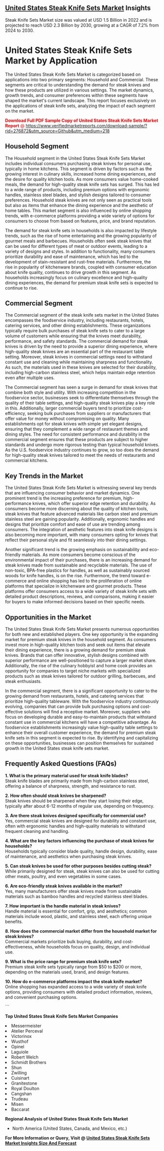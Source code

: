 <h2><a href="https://www.verifiedmarketreports.com/download-sample/?rid=276872&amp;utm_source=Github&amp;utm_medium=218" target="_blank">United States Steak Knife Sets Market</a> Insights</h2><p>Steak Knife Sets Market size was valued at USD 1.5 Billion in 2022 and is projected to reach USD 2.3 Billion by 2030, growing at a CAGR of 7.2% from 2024 to 2030.</p><p> <h1>United States Steak Knife Sets Market by Application</h1> <p>The United States Steak Knife Sets Market is categorized based on applications into two primary segments: Household and Commercial. These segments are critical to understanding the demand for steak knives and how these products are utilized in various settings. The market dynamics, growth trends, and consumer preferences within these segments have shaped the market's current landscape. This report focuses exclusively on the applications of steak knife sets, analyzing the impact of each segment on the market. </p> <p><p><span class=""><span style="color: #ff0000;"><strong>Download Full PDF Sample Copy of United States Steak Knife Sets Market Report</strong> @ </span><a href="https://www.verifiedmarketreports.com/download-sample/?rid=276872&amp;utm_source=Github&amp;utm_medium=218" target="_blank">https://www.verifiedmarketreports.com/download-sample/?rid=276872&amp;utm_source=Github&amp;utm_medium=218</a></span></p></p> <h2>Household Segment</h2> <p>The Household segment in the United States Steak Knife Sets Market includes individual consumers purchasing steak knives for personal use, typically in home kitchens. This segment is driven by factors such as the growing interest in culinary skills, increased home dining experiences, and the desire for quality kitchen tools. As more consumers value home-cooked meals, the demand for high-quality steak knife sets has surged. This has led to a wide range of products, including premium options with ergonomic handles, stainless steel blades, and stylish designs tailored to consumer preferences. Household steak knives are not only seen as practical tools but also as items that enhance the dining experience and the aesthetic of home tables. This market segment is also influenced by online shopping trends, with e-commerce platforms providing a wide variety of options for consumers to choose from based on features, price, and brand reputation.</p> <p>The demand for steak knife sets in households is also impacted by lifestyle trends, such as the rise of home entertaining and the growing popularity of gourmet meals and barbecues. Households often seek steak knives that can be used for different types of meat or outdoor events, leading to a variety of designs and styles. In addition to functionality, many consumers prioritize durability and ease of maintenance, which has led to the development of stain-resistant and rust-free materials. Furthermore, the rise in popularity of kitchenware brands, coupled with consumer education about knife quality, continues to drive growth in this segment. As households increasingly focus on culinary excellence and high-quality dining experiences, the demand for premium steak knife sets is expected to continue to rise.</p> <h2>Commercial Segment</h2> <p>The Commercial segment of the steak knife sets market in the United States encompasses the foodservice industry, including restaurants, hotels, catering services, and other dining establishments. These organizations typically require bulk purchases of steak knife sets to cater to a large volume of customers while ensuring that the knives meet durability, performance, and safety standards. The commercial demand for steak knives is driven by the need to provide a superior dining experience, where high-quality steak knives are an essential part of the restaurant table setting. Moreover, steak knives in commercial settings need to withstand constant use and cleaning while maintaining sharpness and functionality. As such, the materials used in these knives are selected for their durability, including high-carbon stainless steel, which helps maintain edge retention even after multiple uses.</p> <p>The Commercial segment has seen a surge in demand for steak knives that combine both style and utility. With increasing competition in the foodservice sector, businesses seek to differentiate themselves through the quality of their table settings, and high-quality steak knives play a key role in this. Additionally, larger commercial buyers tend to prioritize cost-efficiency, seeking bulk purchases from suppliers or manufacturers that offer value for money without compromising on quality. Many establishments opt for steak knives with simple yet elegant designs, ensuring that they complement a wide range of restaurant themes and dining styles. The need for consistent performance and durability in the commercial segment ensures that these products are subject to higher standards and undergo more rigorous testing than typical household knives. As the U.S. foodservice industry continues to grow, so too does the demand for high-quality steak knives tailored to meet the needs of restaurants and commercial kitchens.</p> <h2>Key Trends in the Market</h2> <p>The United States Steak Knife Sets Market is witnessing several key trends that are influencing consumer behavior and market dynamics. One prominent trend is the increasing preference for premium, high-performance knives, which offer superior edge retention and durability. As consumers become more discerning about the quality of kitchen tools, steak knives that feature advanced materials like carbon steel and premium stainless steel are gaining popularity. Additionally, ergonomic handles and designs that prioritize comfort and ease of use are trending among consumers. The integration of aesthetic features into steak knife designs is also becoming more important, with many consumers opting for knives that reflect their personal style and fit seamlessly into their dining settings.</p> <p>Another significant trend is the growing emphasis on sustainability and eco-friendly materials. As more consumers become conscious of the environmental impact of their purchases, there is an increasing demand for steak knives made from sustainable and recyclable materials. The use of non-toxic, BPA-free plastics for handles, as well as sustainably sourced woods for knife handles, is on the rise. Furthermore, the trend toward e-commerce and online shopping has led to the proliferation of online platforms that specialize in kitchenware and gourmet products. These platforms offer consumers access to a wide variety of steak knife sets with detailed product descriptions, reviews, and comparisons, making it easier for buyers to make informed decisions based on their specific needs.</p> <h2>Opportunities in the Market</h2> <p>The United States Steak Knife Sets Market presents numerous opportunities for both new and established players. One key opportunity is the expanding market for premium steak knives in the household segment. As consumers invest more in high-quality kitchen tools and seek out items that elevate their dining experience, there is a growing demand for premium steak knives. Brands that can offer innovative, stylish designs combined with superior performance are well-positioned to capture a larger market share. Additionally, the rise of the culinary hobbyist and home cook provides an opportunity for companies to target niche markets with specialized products such as steak knives tailored for outdoor grilling, barbecues, and steak enthusiasts.</p> <p>In the commercial segment, there is a significant opportunity to cater to the growing demand from restaurants, hotels, and catering services that prioritize high-quality tableware. With the foodservice industry continuously evolving, companies that can provide bulk purchasing options and cost-effective solutions will find a receptive market. Moreover, suppliers who focus on developing durable and easy-to-maintain products that withstand constant use in commercial kitchens will have a competitive advantage. As foodservice establishments increasingly value high-quality table settings to enhance their overall customer experience, the demand for premium steak knife sets in this segment is expected to rise. By identifying and capitalizing on these opportunities, businesses can position themselves for sustained growth in the United States steak knife sets market.</p> <h2>Frequently Asked Questions (FAQs)</h2> <p><strong>1. What is the primary material used for steak knife blades?</strong><br>Steak knife blades are primarily made from high-carbon stainless steel, offering a balance of sharpness, strength, and resistance to rust.</p> <p><strong>2. How often should steak knives be sharpened?</strong><br>Steak knives should be sharpened when they start losing their edge, typically after about 6-12 months of regular use, depending on frequency.</p> <p><strong>3. Are there steak knives designed specifically for commercial use?</strong><br>Yes, commercial steak knives are designed for durability and constant use, often with ergonomic handles and high-quality materials to withstand frequent cleaning and handling.</p> <p><strong>4. What are the key factors influencing the purchase of steak knives for households?</strong><br>Households typically consider blade quality, handle design, durability, ease of maintenance, and aesthetics when purchasing steak knives.</p> <p><strong>5. Can steak knives be used for other purposes besides cutting steak?</strong><br>While primarily designed for steak, steak knives can also be used for cutting other meats, poultry, and even vegetables in some cases.</p> <p><strong>6. Are eco-friendly steak knives available in the market?</strong><br>Yes, many manufacturers offer steak knives made from sustainable materials such as bamboo handles and recycled stainless steel blades.</p> <p><strong>7. How important is the handle material in steak knives?</strong><br>Handle material is essential for comfort, grip, and aesthetics; common materials include wood, plastic, and stainless steel, each offering unique benefits.</p> <p><strong>8. How does the commercial market differ from the household market for steak knives?</strong><br>Commercial markets prioritize bulk buying, durability, and cost-effectiveness, while households focus on quality, design, and individual use.</p> <p><strong>9. What is the price range for premium steak knife sets?</strong><br>Premium steak knife sets typically range from $50 to $200 or more, depending on the materials used, brand, and design features.</p> <p><strong>10. How do e-commerce platforms impact the steak knife market?</strong><br>Online shopping has expanded access to a wide variety of steak knife options, providing consumers with detailed product information, reviews, and convenient purchasing options.</p> ```</p><p><strong>Top United States Steak Knife Sets Market Companies</strong></p><div data-test-id=""><p><li>Messermeister</li><li> Atelier Perceval</li><li> Victorinox</li><li> Wusthof</li><li> Opinel</li><li> Laguiole</li><li> Robert Welch</li><li> Schmidt Brothers</li><li> Shun</li><li> Zwilling</li><li> Cuisinart</li><li> Granitestone</li><li> Royal Doulton</li><li> Cangshan</li><li> Trudeau</li><li> Misen</li><li> Baccarat</li></p><div><strong>Regional Analysis of&nbsp;United States Steak Knife Sets Market</strong></div><ul><li dir="ltr"><p dir="ltr">North America&nbsp;(United States, Canada, and Mexico, etc.)</p></li></ul><p><strong>For More Information or Query, Visit @&nbsp;</strong><strong><a href="https://www.verifiedmarketreports.com/product/steak-knife-sets-market/?utm_source=Github&amp;utm_medium=218" target="_blank">United States Steak Knife Sets Market Insights Size And Forecast</a></strong></p></div>
